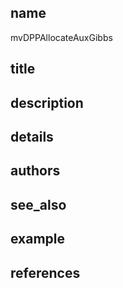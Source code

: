 ## name
mvDPPAllocateAuxGibbs
## title
## description
## details
## authors
## see_also
## example
## references
